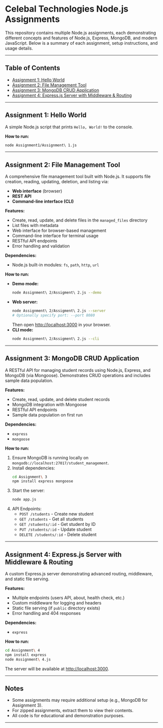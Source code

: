 # Celebal Technologies Node.js Assignments

This repository contains multiple Node.js assignments, each demonstrating different concepts and features of Node.js, Express, MongoDB, and modern JavaScript. Below is a summary of each assignment, setup instructions, and usage details.

---

## Table of Contents
- [Assignment 1: Hello World](#assignment-1-hello-world)
- [Assignment 2: File Management Tool](#assignment-2-file-management-tool)
- [Assignment 3: MongoDB CRUD Application](#assignment-3-mongodb-crud-application)
- [Assignment 4: Express.js Server with Middleware & Routing](#assignment-4-expressjs-server-with-middleware--routing)

---

## Assignment 1: Hello World

A simple Node.js script that prints `Hello, World!` to the console.

**How to run:**
```bash
node Assignment1/Assignment\ 1.js
```

---

## Assignment 2: File Management Tool

A comprehensive file management tool built with Node.js. It supports file creation, reading, updating, deletion, and listing via:
- **Web interface** (browser)
- **REST API**
- **Command-line interface (CLI)**

**Features:**
- Create, read, update, and delete files in the `managed_files` directory
- List files with metadata
- Web interface for browser-based management
- Command-line interface for terminal usage
- RESTful API endpoints
- Error handling and validation

**Dependencies:**
- Node.js built-in modules: `fs`, `path`, `http`, `url`

**How to run:**
- **Demo mode:**
  ```bash
  node Assignment\ 2/Assigment\ 2.js --demo
  ```
- **Web server:**
  ```bash
  node Assignment\ 2/Assigment\ 2.js --server
  # Optionally specify port: --port 8080
  ```
  Then open [http://localhost:3000](http://localhost:3000) in your browser.
- **CLI mode:**
  ```bash
  node Assignment\ 2/Assigment\ 2.js --cli
  ```

---

## Assignment 3: MongoDB CRUD Application

A RESTful API for managing student records using Node.js, Express, and MongoDB (via Mongoose). Demonstrates CRUD operations and includes sample data population.

**Features:**
- Create, read, update, and delete student records
- MongoDB integration with Mongoose
- RESTful API endpoints
- Sample data population on first run

**Dependencies:**
- `express`
- `mongoose`

**How to run:**
1. Ensure MongoDB is running locally on `mongodb://localhost:27017/student_management`.
2. Install dependencies:
   ```bash
   cd Assignment\ 3
   npm install express mongoose
   ```
3. Start the server:
   ```bash
   node app.js
   ```
4. API Endpoints:
   - `POST /students` - Create new student
   - `GET /students` - Get all students
   - `GET /students/:id` - Get student by ID
   - `PUT /students/:id` - Update student
   - `DELETE /students/:id` - Delete student

---

## Assignment 4: Express.js Server with Middleware & Routing

A custom Express.js server demonstrating advanced routing, middleware, and static file serving.

**Features:**
- Multiple endpoints (users API, about, health check, etc.)
- Custom middleware for logging and headers
- Static file serving (if `public` directory exists)
- Error handling and 404 responses

**Dependencies:**
- `express`

**How to run:**
```bash
cd Assignment\ 4
npm install express
node Assignment\ 4.js
```

The server will be available at [http://localhost:3000](http://localhost:3000).

---

## Notes
- Some assignments may require additional setup (e.g., MongoDB for Assignment 3).
- For zipped assignments, extract them to view their contents.
- All code is for educational and demonstration purposes.

---

